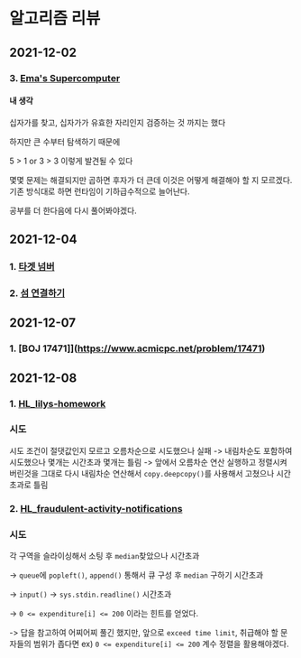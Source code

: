 # **알고리즘 리뷰**

## **2021-12-02**

### **3. [Ema's Supercomputer](https://www.hackerrank.com/challenges/two-pluses/problem)**

#### **내 생각**
십자가를 찾고, 십자가가 유효한 자리인지 검증하는 것 까지는 했다

하지만 큰 수부터 탐색하기 때문에 

5 > 1 or 3 > 3 이렇게 발견될 수 있다

몇몇 문제는 해결되지만 곱하면 후자가 더 큰데 이것은 어떻게 해결해야 할 지 모르겠다. 기존 방식대로 하면 런타임이 기하급수적으로 늘어난다.

공부를 더 한다음에 다시 풀어봐야겠다.

## **2021-12-04**

### **1. [타겟 넘버](https://programmers.co.kr/learn/courses/30/lessons/43165)**
### **2. [섬 연결하기](https://programmers.co.kr/learn/courses/30/lessons/42861)**

## **2021-12-07**

### **1. [BOJ 17471]](https://www.acmicpc.net/problem/17471)**

## **2021-12-08**

### **1. [HL_lilys-homework](https://www.hackerrank.com/challenges/lilys-homework/problem)**
### **시도**
시도 조건이 절댓값인지 모르고 오름차순으로 시도했으나 실패 -> 내림차순도 포함하여 시도했으나 몇개는 시간초과 몇개는 틀림 -> 앞에서 오름차순 연산 실행하고 정렬시켜버린것을 그대로 다시 내림차순 연산해서 `copy.deepcopy()`를 사용해서 고쳤으나 시간초과로 틀림

### **2. [HL_fraudulent-activity-notifications](https://www.hackerrank.com/challenges/fraudulent-activity-notifications/problem)**
### **시도**
각 구역을 슬라이싱해서 소팅 후 `median`찾았으나 시간초과 

-> `queue`에 `popleft()`, `append()` 통해서 큐 구성 후 `median` 구하기 시간초과

-> `input()` -> `sys.stdin.readline()` 시간초과

-> `0 <= expenditure[i] <= 200` 이라는 힌트를 얻었다.

-> 답을 참고하여 어찌어찌 풀긴 했지만, 앞으로 `exceed time limit`, 취급해야 할 문자들의 범위가 좁다면 ex) `0 <= expenditure[i] <= 200` 계수 정렬을 활용해야겠다.